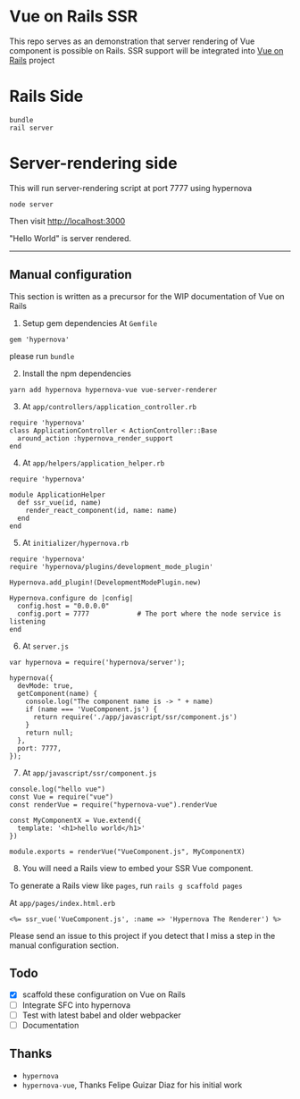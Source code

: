 # Vue on Rails SSR
This repo serves as an demonstration that server rendering of Vue component is possible on Rails. SSR support will be integrated into [Vue on Rails](https://github.com/vueonrails/vueonrails) project

# Rails Side
```
bundle
rail server
```
# Server-rendering side
This will run server-rendering script at port 7777 using hypernova
```
node server
```

Then visit [http://localhost:3000](http://localhost:3000)

"Hello World" is server rendered. 

---

## Manual configuration
This section is written as a precursor for the WIP documentation of Vue on Rails 

1. Setup gem dependencies
At `Gemfile`
```
gem 'hypernova'
```
please run `bundle` 

2. Install the npm dependencies
```
yarn add hypernova hypernova-vue vue-server-renderer
```

3. At `app/controllers/application_controller.rb`
```
require 'hypernova'
class ApplicationController < ActionController::Base
  around_action :hypernova_render_support
end
```

4. At `app/helpers/application_helper.rb`
```
require 'hypernova'

module ApplicationHelper
  def ssr_vue(id, name)
    render_react_component(id, name: name)
  end
end
```

5. At `initializer/hypernova.rb`
```
require 'hypernova'
require 'hypernova/plugins/development_mode_plugin'

Hypernova.add_plugin!(DevelopmentModePlugin.new)

Hypernova.configure do |config|
  config.host = "0.0.0.0"
  config.port = 7777            # The port where the node service is listening
end
```

6. At `server.js`
```
var hypernova = require('hypernova/server');

hypernova({
  devMode: true,
  getComponent(name) {
    console.log("The component name is -> " + name)
    if (name === 'VueComponent.js') {
      return require('./app/javascript/ssr/component.js')
    }
    return null;
  },
  port: 7777,
});
```

7. At `app/javascript/ssr/component.js`

```
console.log("hello vue")
const Vue = require("vue")
const renderVue = require("hypernova-vue").renderVue

const MyComponentX = Vue.extend({
  template: '<h1>hello world</h1>'
})

module.exports = renderVue("VueComponent.js", MyComponentX)
```

8. You will need a Rails view to embed your SSR Vue component.

To generate a Rails view like `pages`, run `rails g scaffold pages`

At `app/pages/index.html.erb`
```
<%= ssr_vue('VueComponent.js', :name => 'Hypernova The Renderer') %>
```


Please send an issue to this project if you detect that I miss a step in the manual configuration section.


## Todo
- [x] scaffold these configuration on Vue on Rails
- [ ] Integrate SFC into hypernova
- [ ] Test with latest babel and older webpacker
- [ ] Documentation

## Thanks
- `hypernova`
- `hypernova-vue`, Thanks Felipe Guizar Diaz for his initial work


